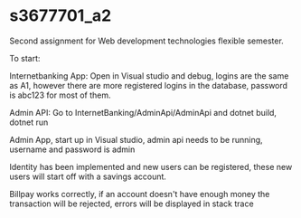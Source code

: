 # s3677701_a2
Second assignment for Web development technologies flexible semester.


To start:

Internetbanking App: Open in Visual studio and debug, logins are the same as A1, however there are more registered logins in the database, password is abc123 for most of them.

Admin API: Go to InternetBanking/AdminApi/AdminApi and dotnet build, dotnet run

Admin App, start up in Visual studio, admin api needs to be running, username and password is admin



Identity has been implemented and new users can be registered, these new users will start off with a savings account.

Billpay works correctly, if an account doesn't have enough money the transaction will be rejected, errors will be displayed in stack trace

